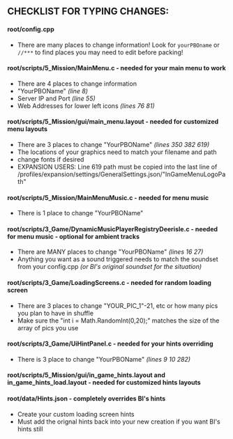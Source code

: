 ## CHECKLIST FOR TYPING CHANGES:
#### root/config.cpp
* There are many places to change information! Look for `yourPBOname` or `//***` to find places you may need to edit before packing!

#### root/scripts/5_Mission/MainMenu.c - needed for your main menu to work
* There are 4 places to change information
* "YourPBOName" _(line 8)_
* Server IP and Port _(line 55)_
* Web Addresses for lower left icons _(lines 76 81)_

#### root/scripts/5_Mission/gui/main_menu.layout - needed for customized menu layouts
* There are 3 places to change "YourPBOName" _(lines 350 382 619)_
* The locations of your graphics need to match your filename and path
* change fonts if desired
* EXPANSION USERS: Line 619 path must be copied into the last line of /profiles/expansion/settings/GeneralSettings.json/"InGameMenuLogoPath"

#### root/scripts/5_Mission/MainMenuMusic.c - needed for menu music
* There is 1 place to change "YourPBOName"

#### root/scripts/3_Game/DynamicMusicPlayerRegistryDeerisle.c - needed for menu music - optional for ambient tracks
* There are MANY places to change "YourPBOName" _(lines 16 27)_
* Anything you want as a sound triggered needs to match the soundset from your config.cpp _(or BI's original soundset for the situation)_

#### root/scripts/3_Game/LoadingScreens.c - needed for random loading screen
* There are 3 places to change "YOUR_PIC_1"-21, etc or how many pics you plan to have in shuffle
* Make sure the "int i = Math.RandomInt(0,20);" matches the size of the array of pics you use

#### root/scripts/3_Game/UiHintPanel.c - needed for your hints overriding
* There is 3 place to change "YourPBOName"  _(lines 9 10 282)_

#### root/scripts/5_Mission/gui/in_game_hints.layout and in_game_hints_load.layout - needed for customized hints layouts

#### root/data/Hints.json - completely overrides BI's hints
* Create your custom loading screen hints
* Must add the orignal hints back into your new creation if you want BI's hints still
